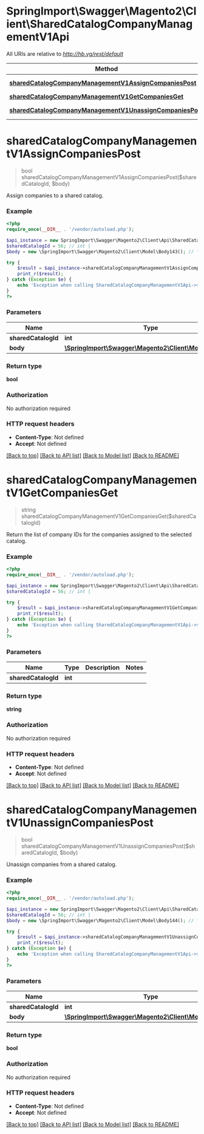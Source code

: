# SpringImport\Swagger\Magento2\Client\SharedCatalogCompanyManagementV1Api

All URIs are relative to *http://hb.vg/rest/default*

Method | HTTP request | Description
------------- | ------------- | -------------
[**sharedCatalogCompanyManagementV1AssignCompaniesPost**](SharedCatalogCompanyManagementV1Api.md#sharedCatalogCompanyManagementV1AssignCompaniesPost) | **POST** /V1/sharedCatalog/{sharedCatalogId}/assignCompanies | 
[**sharedCatalogCompanyManagementV1GetCompaniesGet**](SharedCatalogCompanyManagementV1Api.md#sharedCatalogCompanyManagementV1GetCompaniesGet) | **GET** /V1/sharedCatalog/{sharedCatalogId}/companies | 
[**sharedCatalogCompanyManagementV1UnassignCompaniesPost**](SharedCatalogCompanyManagementV1Api.md#sharedCatalogCompanyManagementV1UnassignCompaniesPost) | **POST** /V1/sharedCatalog/{sharedCatalogId}/unassignCompanies | 


# **sharedCatalogCompanyManagementV1AssignCompaniesPost**
> bool sharedCatalogCompanyManagementV1AssignCompaniesPost($sharedCatalogId, $body)



Assign companies to a shared catalog.

### Example
```php
<?php
require_once(__DIR__ . '/vendor/autoload.php');

$api_instance = new SpringImport\Swagger\Magento2\Client\Api\SharedCatalogCompanyManagementV1Api();
$sharedCatalogId = 56; // int | 
$body = new \SpringImport\Swagger\Magento2\Client\Model\Body143(); // \SpringImport\Swagger\Magento2\Client\Model\Body143 | 

try {
    $result = $api_instance->sharedCatalogCompanyManagementV1AssignCompaniesPost($sharedCatalogId, $body);
    print_r($result);
} catch (Exception $e) {
    echo 'Exception when calling SharedCatalogCompanyManagementV1Api->sharedCatalogCompanyManagementV1AssignCompaniesPost: ', $e->getMessage(), PHP_EOL;
}
?>
```

### Parameters

Name | Type | Description  | Notes
------------- | ------------- | ------------- | -------------
 **sharedCatalogId** | **int**|  |
 **body** | [**\SpringImport\Swagger\Magento2\Client\Model\Body143**](../Model/\SpringImport\Swagger\Magento2\Client\Model\Body143.md)|  | [optional]

### Return type

**bool**

### Authorization

No authorization required

### HTTP request headers

 - **Content-Type**: Not defined
 - **Accept**: Not defined

[[Back to top]](#) [[Back to API list]](../../README.md#documentation-for-api-endpoints) [[Back to Model list]](../../README.md#documentation-for-models) [[Back to README]](../../README.md)

# **sharedCatalogCompanyManagementV1GetCompaniesGet**
> string sharedCatalogCompanyManagementV1GetCompaniesGet($sharedCatalogId)



Return the list of company IDs for the companies assigned to the selected catalog.

### Example
```php
<?php
require_once(__DIR__ . '/vendor/autoload.php');

$api_instance = new SpringImport\Swagger\Magento2\Client\Api\SharedCatalogCompanyManagementV1Api();
$sharedCatalogId = 56; // int | 

try {
    $result = $api_instance->sharedCatalogCompanyManagementV1GetCompaniesGet($sharedCatalogId);
    print_r($result);
} catch (Exception $e) {
    echo 'Exception when calling SharedCatalogCompanyManagementV1Api->sharedCatalogCompanyManagementV1GetCompaniesGet: ', $e->getMessage(), PHP_EOL;
}
?>
```

### Parameters

Name | Type | Description  | Notes
------------- | ------------- | ------------- | -------------
 **sharedCatalogId** | **int**|  |

### Return type

**string**

### Authorization

No authorization required

### HTTP request headers

 - **Content-Type**: Not defined
 - **Accept**: Not defined

[[Back to top]](#) [[Back to API list]](../../README.md#documentation-for-api-endpoints) [[Back to Model list]](../../README.md#documentation-for-models) [[Back to README]](../../README.md)

# **sharedCatalogCompanyManagementV1UnassignCompaniesPost**
> bool sharedCatalogCompanyManagementV1UnassignCompaniesPost($sharedCatalogId, $body)



Unassign companies from a shared catalog.

### Example
```php
<?php
require_once(__DIR__ . '/vendor/autoload.php');

$api_instance = new SpringImport\Swagger\Magento2\Client\Api\SharedCatalogCompanyManagementV1Api();
$sharedCatalogId = 56; // int | 
$body = new \SpringImport\Swagger\Magento2\Client\Model\Body144(); // \SpringImport\Swagger\Magento2\Client\Model\Body144 | 

try {
    $result = $api_instance->sharedCatalogCompanyManagementV1UnassignCompaniesPost($sharedCatalogId, $body);
    print_r($result);
} catch (Exception $e) {
    echo 'Exception when calling SharedCatalogCompanyManagementV1Api->sharedCatalogCompanyManagementV1UnassignCompaniesPost: ', $e->getMessage(), PHP_EOL;
}
?>
```

### Parameters

Name | Type | Description  | Notes
------------- | ------------- | ------------- | -------------
 **sharedCatalogId** | **int**|  |
 **body** | [**\SpringImport\Swagger\Magento2\Client\Model\Body144**](../Model/\SpringImport\Swagger\Magento2\Client\Model\Body144.md)|  | [optional]

### Return type

**bool**

### Authorization

No authorization required

### HTTP request headers

 - **Content-Type**: Not defined
 - **Accept**: Not defined

[[Back to top]](#) [[Back to API list]](../../README.md#documentation-for-api-endpoints) [[Back to Model list]](../../README.md#documentation-for-models) [[Back to README]](../../README.md)

